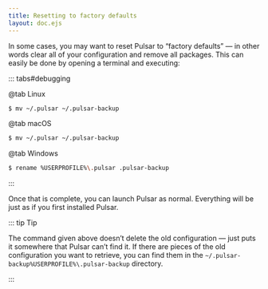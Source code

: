 ```yaml
---
title: Resetting to factory defaults
layout: doc.ejs
---
```


In some cases, you may want to reset Pulsar to “factory defaults” — in other words clear all of your configuration and remove all packages. This can easily be done by opening a terminal and executing:

::: tabs#debugging

@tab Linux

```sh
$ mv ~/.pulsar ~/.pulsar-backup
```

@tab macOS

```sh
$ mv ~/.pulsar ~/.pulsar-backup
```

@tab Windows

```sh
$ rename %USERPROFILE%\.pulsar .pulsar-backup
```

:::

Once that is complete, you can launch Pulsar as normal. Everything will be just as if you first installed Pulsar.

::: tip Tip

The command given above doesn’t delete the old configuration — just puts it somewhere that Pulsar can’t find it. If there are pieces of the old configuration you want to retrieve, you can find them in the <span class="platform-mac platform-linux">`~/.pulsar-backup`</span><span class="platform-win">`%USERPROFILE%\.pulsar-backup`</span> directory.

:::
